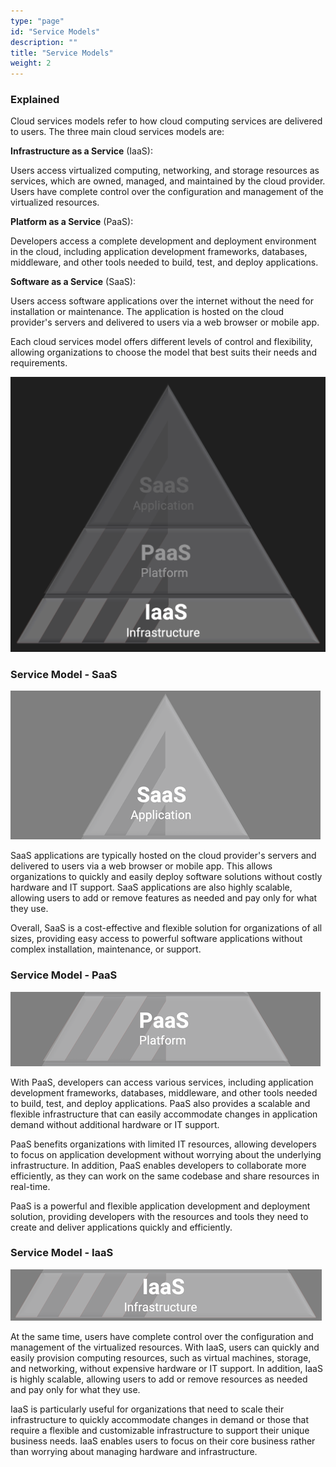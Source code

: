 ```yaml
---
type: "page"
id: "Service Models"
description: ""
title: "Service Models"
weight: 2
---
```



### Explained

Cloud services models refer to how cloud computing services are delivered to users. The three main cloud services models are:

**Infrastructure as a Service** (IaaS):

Users access virtualized computing, networking, and storage resources as services, which are owned, managed, and maintained by the cloud provider. Users have complete control over the configuration and management of the virtualized resources.

**Platform as a Service** (PaaS):

Developers access a complete development and deployment environment in the cloud, including application development frameworks, databases, middleware, and other tools needed to build, test, and deploy applications.

**Software as a Service** (SaaS):

Users access software applications over the internet without the need for installation or maintenance. The application is hosted on the cloud provider's servers and delivered to users via a web browser or mobile app.

Each cloud services model offers different levels of control and flexibility, allowing organizations to choose the model that best suits their needs and requirements.

![pyramid](pyramid.png)

### Service Model - SaaS

![saas](saas.png)

SaaS applications are typically hosted on the cloud provider's servers and delivered to users via a web browser or mobile app. This allows organizations to quickly and easily deploy software solutions without costly hardware and IT support. SaaS applications are also highly scalable, allowing users to add or remove features as needed and pay only for what they use.

Overall, SaaS is a cost-effective and flexible solution for organizations of all sizes, providing easy access to powerful software applications without complex installation, maintenance, or support.

### Service Model - PaaS

![paas](paas.png)

With PaaS, developers can access various services, including application development frameworks, databases, middleware, and other tools needed to build, test, and deploy applications. PaaS also provides a scalable and flexible infrastructure that can easily accommodate changes in application demand without additional hardware or IT support.

PaaS benefits organizations with limited IT resources, allowing developers to focus on application development without worrying about the underlying infrastructure. In addition, PaaS enables developers to collaborate more efficiently, as they can work on the same codebase and share resources in real-time.

PaaS is a powerful and flexible application development and deployment solution, providing developers with the resources and tools they need to create and deliver applications quickly and efficiently.

### Service Model - IaaS

![iaas](iaas.png)

At the same time, users have complete control over the configuration and management of the virtualized resources. With IaaS, users can quickly and easily provision computing resources, such as virtual machines, storage, and networking, without expensive hardware or IT support. In addition, IaaS is highly scalable, allowing users to add or remove resources as needed and pay only for what they use.

IaaS is particularly useful for organizations that need to scale their infrastructure to quickly accommodate changes in demand or those that require a flexible and customizable infrastructure to support their unique business needs. IaaS enables users to focus on their core business rather than worrying about managing hardware and infrastructure.